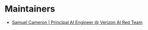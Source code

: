 # Maintainers

- [Samuel Cameron | Principal AI Engineer @ Verizon AI Red Team](https://github.com/samuelrcameron)
